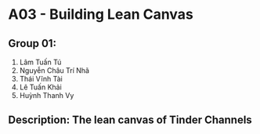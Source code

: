 # A03 - Building Lean Canvas
## Group 01:
  1. Lâm Tuấn Tú
  2. Nguyễn Châu Trí Nhã
  3. Thái Vĩnh Tài
  4. Lê Tuấn Khải
  5. Huỳnh Thanh Vy

## Description: The lean canvas of Tinder Channels
